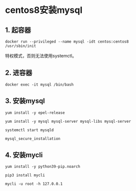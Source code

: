 # centos8安装mysql

## 1. 起容器

```shell
docker run --privileged --name mysql -idt centos:centos8 /usr/sbin/init
```

特权模式，否则无法使用systemctl。

## 2. 进容器

```shell
docker exec -it mysql /bin/bash
```

## 3. 安装mysql

```shell
yum install -y epel-release

yum install -y mysql mysql-server mysql-libs mysql-server

systemctl start mysqld

mysql_secure_installation
```

## 4. 安装mycli

```shell
yum install -y python39-pip.noarch

pip3 install mycli

mycli -u root -h 127.0.0.1
```
